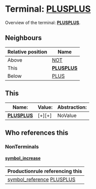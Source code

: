 # Terminal: **[PLUSPLUS](./PLUSPLUS.md)**

Overview of the terminal: **[PLUSPLUS](./PLUSPLUS.md)**.



## **Neighbours**

| Relative position | Name                                          |
| ----------------- | --------------------------------------------- |
| Above             | [NOT](./NOT.md) |
| This              | **[PLUSPLUS](./PLUSPLUS.md)** |
| Below             | [PLUS](./PLUS.md) |



## **This**

| Name:                                       | Value:          | Abstraction:    |
| ------------------------------------------- | --------------- | --------------- |
| **[PLUSPLUS](./PLUSPLUS.md)** | [+][+] | NoValue |



## **Who references this**

### NonTerminals


#### [symbol_increase](./../Grammar/symbol_increase.md)

| Productionrule referencing this                      |
| ---------------------------------------------------- |
| [symbol_reference](./../Grammar/symbol_reference.md) [PLUSPLUS](./PLUSPLUS.md)  |



